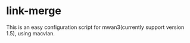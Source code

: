 # link-merge
This is an easy configuration script for mwan3(currently support version 1.5), using macvlan.
